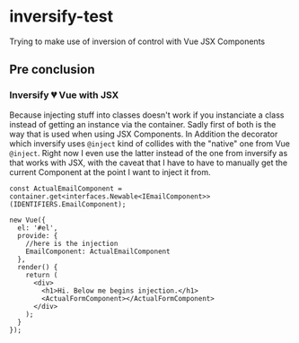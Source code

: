 # inversify-test

Trying to make use of inversion of control with Vue JSX Components

## Pre conclusion

### Inversify 💔 Vue with JSX
Because injecting stuff into classes doesn't work if you instanciate a class instead of getting an instance via the container. Sadly first of both is the way that is used when using JSX Components.
In Addition the decorator which inversify uses `@inject` kind of collides with the "native" one from Vue `@inject`. Right now I even use the latter instead of the one from inversify as that works with JSX, with the caveat that I have to have to manually get the current Component at the point I want to inject it from.

```tsx
const ActualEmailComponent = container.get<interfaces.Newable<IEmailComponent>>(IDENTIFIERS.EmailComponent);

new Vue({
  el: '#el',
  provide: {
    //here is the injection
    EmailComponent: ActualEmailComponent
  },
  render() {
    return (
      <div>
        <h1>Hi. Below me begins injection.</h1>
        <ActualFormComponent></ActualFormComponent>
      </div>
    );
  }
});
```
